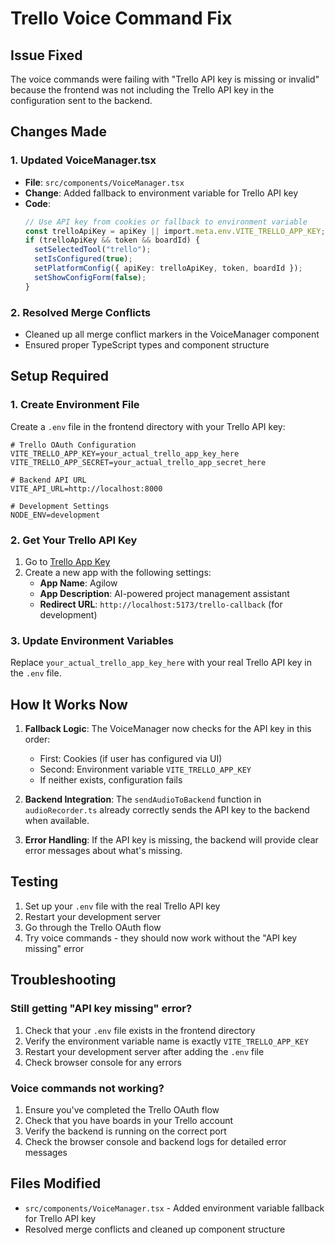 # Trello Voice Command Fix

## Issue Fixed
The voice commands were failing with "Trello API key is missing or invalid" because the frontend was not including the Trello API key in the configuration sent to the backend.

## Changes Made

### 1. Updated VoiceManager.tsx
- **File**: `src/components/VoiceManager.tsx`
- **Change**: Added fallback to environment variable for Trello API key
- **Code**: 
  ```typescript
  // Use API key from cookies or fallback to environment variable
  const trelloApiKey = apiKey || import.meta.env.VITE_TRELLO_APP_KEY;
  if (trelloApiKey && token && boardId) {
    setSelectedTool("trello");
    setIsConfigured(true);
    setPlatformConfig({ apiKey: trelloApiKey, token, boardId });
    setShowConfigForm(false);
  }
  ```

### 2. Resolved Merge Conflicts
- Cleaned up all merge conflict markers in the VoiceManager component
- Ensured proper TypeScript types and component structure

## Setup Required

### 1. Create Environment File
Create a `.env` file in the frontend directory with your Trello API key:

```env
# Trello OAuth Configuration
VITE_TRELLO_APP_KEY=your_actual_trello_app_key_here
VITE_TRELLO_APP_SECRET=your_actual_trello_app_secret_here

# Backend API URL
VITE_API_URL=http://localhost:8000

# Development Settings
NODE_ENV=development
```

### 2. Get Your Trello API Key
1. Go to [Trello App Key](https://trello.com/app-key)
2. Create a new app with the following settings:
   - **App Name**: Agilow
   - **App Description**: AI-powered project management assistant
   - **Redirect URL**: `http://localhost:5173/trello-callback` (for development)

### 3. Update Environment Variables
Replace `your_actual_trello_app_key_here` with your real Trello API key in the `.env` file.

## How It Works Now

1. **Fallback Logic**: The VoiceManager now checks for the API key in this order:
   - First: Cookies (if user has configured via UI)
   - Second: Environment variable `VITE_TRELLO_APP_KEY`
   - If neither exists, configuration fails

2. **Backend Integration**: The `sendAudioToBackend` function in `audioRecorder.ts` already correctly sends the API key to the backend when available.

3. **Error Handling**: If the API key is missing, the backend will provide clear error messages about what's missing.

## Testing

1. Set up your `.env` file with the real Trello API key
2. Restart your development server
3. Go through the Trello OAuth flow
4. Try voice commands - they should now work without the "API key missing" error

## Troubleshooting

### Still getting "API key missing" error?
1. Check that your `.env` file exists in the frontend directory
2. Verify the environment variable name is exactly `VITE_TRELLO_APP_KEY`
3. Restart your development server after adding the `.env` file
4. Check browser console for any errors

### Voice commands not working?
1. Ensure you've completed the Trello OAuth flow
2. Check that you have boards in your Trello account
3. Verify the backend is running on the correct port
4. Check the browser console and backend logs for detailed error messages

## Files Modified
- `src/components/VoiceManager.tsx` - Added environment variable fallback for Trello API key
- Resolved merge conflicts and cleaned up component structure 
